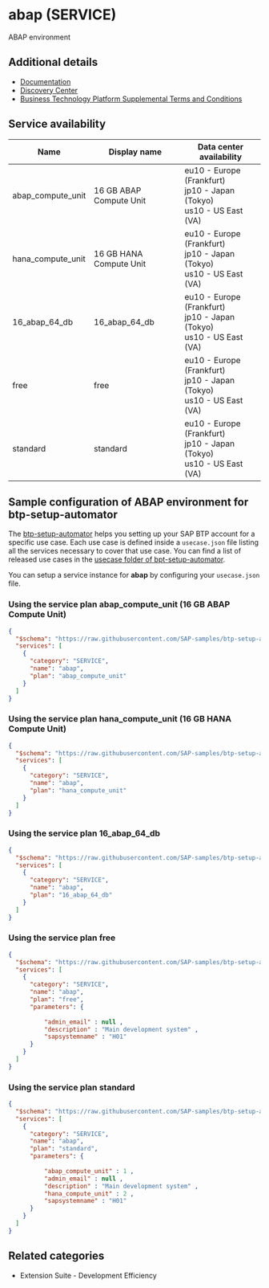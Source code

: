 # abap (SERVICE)

ABAP environment

## Additional details

- [Documentation](https://help.sap.com/viewer/3504ec5ef16548778610c7e89cc0eac3/Cloud/en-US/11d62652aa2b4600a0fa136de0789648.html)
- [Discovery Center](https://discovery-center.cloud.sap/serviceCatalog/abap-environment)
- [Business Technology Platform Supplemental Terms and Conditions](https://www.sap.com/about/trust-center/agreements/cloud/cloud-services.html?tag=language:english&search=Supplement%20Business%20Technology%20Platform&sort=latest_desc)

## Service availability

| Name | Display name | Data center availability  |
|------|----------------|---------------------------|
|  abap_compute_unit  |  16 GB ABAP Compute Unit  | eu10 - Europe (Frankfurt)<br> jp10 - Japan (Tokyo)<br> us10 - US East (VA)  |
|  hana_compute_unit  |  16 GB HANA Compute Unit  | eu10 - Europe (Frankfurt)<br> jp10 - Japan (Tokyo)<br> us10 - US East (VA)  |
|  16_abap_64_db  |  16_abap_64_db  | eu10 - Europe (Frankfurt)<br> jp10 - Japan (Tokyo)<br> us10 - US East (VA)  |
|  free  |  free  | eu10 - Europe (Frankfurt)<br> jp10 - Japan (Tokyo)<br> us10 - US East (VA)  |
|  standard  |  standard  | eu10 - Europe (Frankfurt)<br> jp10 - Japan (Tokyo)<br> us10 - US East (VA)  |

## Sample configuration of **ABAP environment** for btp-setup-automator

The [btp-setup-automator](https://github.com/SAP-samples/btp-setup-automator) helps you setting up your SAP BTP account for a specific use case. Each use case is defined inside a `usecase.json` file listing all the services necessary to cover that use case. You can find a list of released use cases in the [usecase folder of bpt-setup-automator](https://github.com/SAP-samples/btp-setup-automator/tree/main/usecases).

You can setup a service instance for **abap** by configuring your `usecase.json` file.

### Using the service plan **abap_compute_unit** (16 GB ABAP Compute Unit)

```json
{
  "$schema": "https://raw.githubusercontent.com/SAP-samples/btp-setup-automator/main/libs/btpsa-usecase.json",
  "services": [
    {
      "category": "SERVICE",
      "name": "abap",
      "plan": "abap_compute_unit"
    }
  ]
}
```

### Using the service plan **hana_compute_unit** (16 GB HANA Compute Unit)

```json
{
  "$schema": "https://raw.githubusercontent.com/SAP-samples/btp-setup-automator/main/libs/btpsa-usecase.json",
  "services": [
    {
      "category": "SERVICE",
      "name": "abap",
      "plan": "hana_compute_unit"
    }
  ]
}
```

### Using the service plan **16_abap_64_db**

```json
{
  "$schema": "https://raw.githubusercontent.com/SAP-samples/btp-setup-automator/main/libs/btpsa-usecase.json",
  "services": [
    {
      "category": "SERVICE",
      "name": "abap",
      "plan": "16_abap_64_db"
    }
  ]
}
```

### Using the service plan **free**

```json
{
  "$schema": "https://raw.githubusercontent.com/SAP-samples/btp-setup-automator/main/libs/btpsa-usecase.json",
  "services": [
    {
      "category": "SERVICE",
      "name": "abap",
      "plan": "free",
      "parameters": {
        
          "admin_email" : null , 
          "description" : "Main development system" , 
          "sapsystemname" : "H01" 
      }
    }
  ]
}
```

### Using the service plan **standard**

```json
{
  "$schema": "https://raw.githubusercontent.com/SAP-samples/btp-setup-automator/main/libs/btpsa-usecase.json",
  "services": [
    {
      "category": "SERVICE",
      "name": "abap",
      "plan": "standard",
      "parameters": {
        
          "abap_compute_unit" : 1 , 
          "admin_email" : null , 
          "description" : "Main development system" , 
          "hana_compute_unit" : 2 , 
          "sapsystemname" : "H01" 
      }
    }
  ]
}
```

## Related categories

- Extension Suite - Development Efficiency